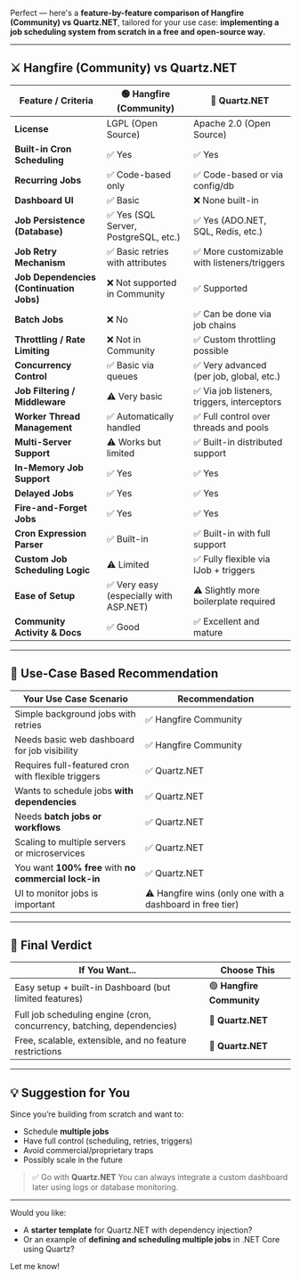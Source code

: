Perfect — here's a **feature-by-feature comparison of Hangfire (Community) vs Quartz.NET**, tailored for your use case: **implementing a job scheduling system from scratch in a free and open-source way.**

---

## ⚔️ Hangfire (Community) vs Quartz.NET

| Feature / Criteria                       | 🟢 Hangfire (Community)               | 🔵 Quartz.NET                               |
| ---------------------------------------- | ------------------------------------- | ------------------------------------------- |
| **License**                              | LGPL (Open Source)                    | Apache 2.0 (Open Source)                    |
| **Built-in Cron Scheduling**             | ✅ Yes                                 | ✅ Yes                                       |
| **Recurring Jobs**                       | ✅ Code-based only                     | ✅ Code-based or via config/db               |
| **Dashboard UI**                         | ✅ Basic                               | ❌ None built-in                             |
| **Job Persistence (Database)**           | ✅ Yes (SQL Server, PostgreSQL, etc.)  | ✅ Yes (ADO.NET, SQL, Redis, etc.)           |
| **Job Retry Mechanism**                  | ✅ Basic retries with attributes       | ✅ More customizable with listeners/triggers |
| **Job Dependencies (Continuation Jobs)** | ❌ Not supported in Community          | ✅ Supported                                 |
| **Batch Jobs**                           | ❌ No                                  | ✅ Can be done via job chains                |
| **Throttling / Rate Limiting**           | ❌ Not in Community                    | ✅ Custom throttling possible                |
| **Concurrency Control**                  | ✅ Basic via queues                    | ✅ Very advanced (per job, global, etc.)     |
| **Job Filtering / Middleware**           | ⚠️ Very basic                         | ✅ Via job listeners, triggers, interceptors |
| **Worker Thread Management**             | ✅ Automatically handled               | ✅ Full control over threads and pools       |
| **Multi-Server Support**                 | ⚠️ Works but limited                  | ✅ Built-in distributed support              |
| **In-Memory Job Support**                | ✅ Yes                                 | ✅ Yes                                       |
| **Delayed Jobs**                         | ✅ Yes                                 | ✅ Yes                                       |
| **Fire-and-Forget Jobs**                 | ✅ Yes                                 | ✅ Yes                                       |
| **Cron Expression Parser**               | ✅ Built-in                            | ✅ Built-in with full support                |
| **Custom Job Scheduling Logic**          | ⚠️ Limited                            | ✅ Fully flexible via IJob + triggers        |
| **Ease of Setup**                        | ✅ Very easy (especially with ASP.NET) | ⚠️ Slightly more boilerplate required       |
| **Community Activity & Docs**            | ✅ Good                                | ✅ Excellent and mature                      |

---

## 🧠 Use-Case Based Recommendation

| Your Use Case Scenario                                | Recommendation                                            |
| ----------------------------------------------------- | --------------------------------------------------------- |
| Simple background jobs with retries                   | ✅ Hangfire Community                                      |
| Needs basic web dashboard for job visibility          | ✅ Hangfire Community                                      |
| Requires full-featured cron with flexible triggers    | ✅ Quartz.NET                                              |
| Wants to schedule jobs **with dependencies**          | ✅ Quartz.NET                                              |
| Needs **batch jobs or workflows**                     | ✅ Quartz.NET                                              |
| Scaling to multiple servers or microservices          | ✅ Quartz.NET                                              |
| You want **100% free** with **no commercial lock-in** | ✅ Quartz.NET                                              |
| UI to monitor jobs is important                       | ⚠️ Hangfire wins (only one with a dashboard in free tier) |

---

## 🎯 Final Verdict

| If You Want...                                                         | Choose This               |
| ---------------------------------------------------------------------- | ------------------------- |
| Easy setup + built-in Dashboard (but limited features)                 | 🟢 **Hangfire Community** |
| Full job scheduling engine (cron, concurrency, batching, dependencies) | 🔵 **Quartz.NET**         |
| Free, scalable, extensible, and no feature restrictions                | 🔵 **Quartz.NET**         |

---

## 💡 Suggestion for You

Since you’re building from scratch and want to:

* Schedule **multiple jobs**
* Have full control (scheduling, retries, triggers)
* Avoid commercial/proprietary traps
* Possibly scale in the future

> ✅ Go with **Quartz.NET**
> You can always integrate a custom dashboard later using logs or database monitoring.

---

Would you like:

* A **starter template** for Quartz.NET with dependency injection?
* Or an example of **defining and scheduling multiple jobs** in .NET Core using Quartz?

Let me know!
